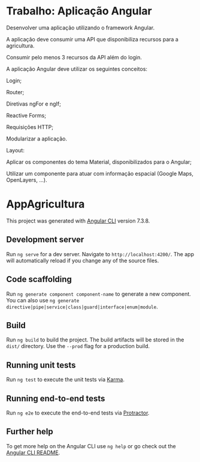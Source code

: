 # Trabalho: Aplicação Angular

Desenvolver uma aplicação utilizando o framework Angular.

A aplicação deve consumir uma API que disponibiliza recursos para a agricultura.

Consumir pelo menos 3 recursos da API além do login.

A aplicação Angular deve utilizar os seguintes conceitos:

  Login;
  
  Router;
  
  Diretivas ngFor e ngIf;
  
  Reactive Forms;
  
  Requisições HTTP;
  
  Modularizar a aplicação.
 

Layout:

  Aplicar os componentes do tema Material, disponibilizados para o Angular;
  
  Utilizar um componente para atuar com informação espacial (Google Maps, OpenLayers, ...).

# AppAgricultura
This project was generated with [Angular CLI](https://github.com/angular/angular-cli) version 7.3.8.

## Development server

Run `ng serve` for a dev server. Navigate to `http://localhost:4200/`. The app will automatically reload if you change any of the source files.

## Code scaffolding

Run `ng generate component component-name` to generate a new component. You can also use `ng generate directive|pipe|service|class|guard|interface|enum|module`.

## Build

Run `ng build` to build the project. The build artifacts will be stored in the `dist/` directory. Use the `--prod` flag for a production build.

## Running unit tests

Run `ng test` to execute the unit tests via [Karma](https://karma-runner.github.io).

## Running end-to-end tests

Run `ng e2e` to execute the end-to-end tests via [Protractor](http://www.protractortest.org/).

## Further help

To get more help on the Angular CLI use `ng help` or go check out the [Angular CLI README](https://github.com/angular/angular-cli/blob/master/README.md).
